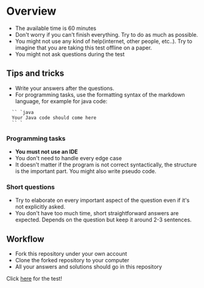 # Overview

- The available time is 60 minutes
- Don't worry if you can't finish everything. Try to do as much as possible.
- You might not use any kind of help(internet, other people, etc..).
Try to imagine that you are taking this test offline on a paper.
- You might not ask questions during the test

## Tips and tricks

- Write your answers after the questions.
- For programming tasks, use the formatting syntax of the markdown language,
for example for java code:

```text
  `` `java
  Your Java code should come here
  `` `
```

### Programming tasks

- **You must not use an IDE**
- You don't need to handle every edge case
- It doesn't matter if the program is not correct syntactically,
the structure is the important part. You might also write pseudo code.

### Short questions

- Try to elaborate on every important aspect of the question even if it's
not explicitly asked.
- You don't have too much time, short straightforward answers are expected.
Depends on the question but keep it around 2-3 sentences.

## Workflow

- Fork this repository under your own account
- Clone the forked repository to your computer
- All your answers and solutions should go in this repository

Click [here](test.md) for the test!
